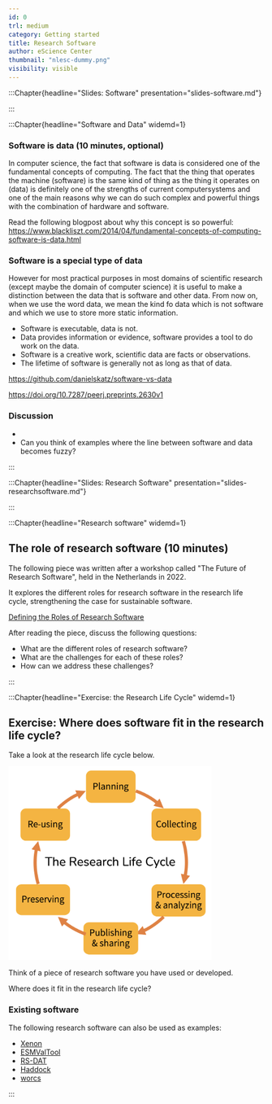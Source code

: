 ```yaml
---
id: 0
trl: medium
category: Getting started
title: Research Software
author: eScience Center
thumbnail: "nlesc-dummy.png"
visibility: visible
---
```


:::Chapter{headline="Slides: Software" presentation="slides-software.md"}

:::

:::Chapter{headline="Software and Data" widemd=1}

### Software is data (10 minutes, optional)
In computer science, the fact that software is data is considered one of the fundamental concepts of computing. The fact that the thing that operates the machine (software) is the same kind of thing as the thing it operates on (data) is definitely one of the strengths of current computersystems and one of the main reasons why we can do such complex and powerful things with the combination of hardware and software.

Read the following blogpost about why this concept is so powerful:
https://www.blackliszt.com/2014/04/fundamental-concepts-of-computing-software-is-data.html


### Software is a special type of data
However for most practical purposes in most domains of scientific research (except maybe the domain of computer science) it is useful to make a distinction between the data that is software and other data. From now on, when we use the word data, we mean the kind fo data which is not software and which we use to store more static information.

- Software is executable, data is not.
- Data provides information or evidence, software provides a tool to do work on the data.
- Software is a creative work, scientific data are facts or observations.
- The lifetime of software is generally not as long as that of data.


https://github.com/danielskatz/software-vs-data

https://doi.org/10.7287/peerj.preprints.2630v1


### Discussion

- 
- Can you think of examples where the line between software and data becomes fuzzy?

:::

:::Chapter{headline="Slides: Research Software" presentation="slides-researchsoftware.md"}

:::

:::Chapter{headline="Research software" widemd=1}

## The role of research software (10 minutes)

The following piece was written after a workshop called "The Future of Research Software", held in the Netherlands in 2022.

It explores the different roles for research software in the research life cycle, strengthening the case for sustainable software.

[Defining the Roles of Research Software](https://upstream.force11.org/defining-the-roles-of-research-software/)

After reading the piece, discuss the following questions:

- What are the different roles of research software?
- What are the challenges for each of these roles?
- How can we address these challenges?

:::


:::Chapter{headline="Exercise: the Research Life Cycle" widemd=1}

## Exercise: Where does software fit in the research life cycle?

Take a look at the research life cycle below.

<img src="stories/_fairsoftware/researchcycle.png" alt="The Research Life Cycle" width="400"/>

Think of a piece of research software you have used or developed.

Where does it fit in the research life cycle?

### Existing software

The following research software can also be used as examples:

- [Xenon](https://research-software-directory.org/software/xenon)
- [ESMValTool](https://research-software-directory.org/software/esmvaltool)
- [RS-DAT](https://research-software-directory.org/projects/rs-dat)
- [Haddock](https://research-software-directory.org/software/haddock3)
- [worcs](https://cjvanlissa.github.io/worcs/index.html)

:::

